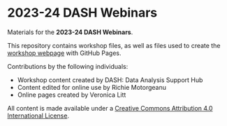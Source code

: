 # 2023-24 DASH Webinars

Materials for the **2023-24 DASH Webinars**.

This repository contains workshop files, as well as files used to create the [workshop webpage](https://scds.github.io/dash23-24) with GitHub Pages.   

Contributions by the following individuals: 
- Workshop content created by DASH: Data Analysis Support Hub
- Content edited for online use by Richie Motorgeanu
- Online pages created by Veronica Litt
  
All content is made available under a [Creative Commons Attribution 4.0 International License](https://creativecommons.org/licenses/by/4.0/). 

